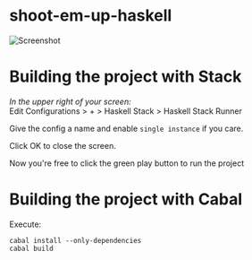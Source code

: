 # shoot-em-up-haskell

<img src="https://i.imgur.com/ByElTY2.png" alt="Screenshot">

# Building the project with Stack

*In the upper right of your screen:*  
Edit Configurations > + > Haskell Stack > Haskell Stack Runner

Give the config a name and enable `single instance` if you care.

Click OK to close the screen.

Now you're free to click the green play button to run the project 

# Building the project with Cabal
Execute:

`cabal install --only-dependencies`  
`cabal build`
